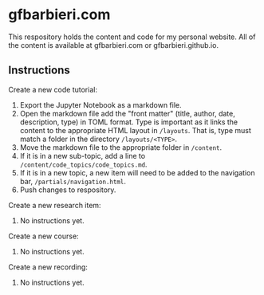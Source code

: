 # gfbarbieri.com
This respository holds the content and code for my personal website. All of the content is available at gfbarbieri.com or gfbarbieri.github.io.

## Instructions
Create a new code tutorial:
1. Export the Jupyter Notebook as a markdown file.
2. Open the markdown file add the "front matter" (title, author, date, description, type) in TOML format. Type is important as it links the content to the appropriate HTML layout in `/layouts`. That is, type must match a folder in the directory `/layouts/<TYPE>`.
3. Move the markdown file to the appropriate folder in `/content`.
4. If it is in a new sub-topic, add a line to `/content/code_topics/code_topics.md`.
5. If it is in a new topic, a new item will need to be added to the navigation bar, `/partials/navigation.html`.
6. Push changes to respository.

Create a new research item:
1. No instructions yet.

Create a new course:
1. No instructions yet.

Create a new recording:
1. No instructions yet.